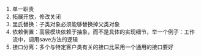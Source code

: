 1. 单一职责
2. 拓展开放，修改关闭
3. 里氏替换：子类对象必须能够替换掉父类对象
4. 依赖倒置：高层模块依赖于抽象，而不是具体的实现细节，举一个例子：工作流中，调用save方法的逻辑
5. 接口分离：多个与特定客户类有关的接口比采用一个通用的接口要好